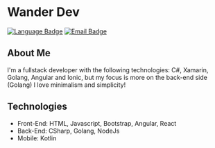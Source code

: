 # Wander Dev

[![Language Badge](https://img.shields.io/badge/Preferred%20language-CSharp-blue)](#) [![Email Badge](https://img.shields.io/badge/Email-dev%40wanderdev.tech-brightgreen)](mailto:dev@wanderdev.tech)

## About Me
I'm a fullstack developer with the following technologies: C#, Xamarin, Golang, Angular and Ionic, but my focus is more on the back-end side (Golang)
I love minimalism and simplicity!

## Technologies
- Front-End: HTML, Javascript, Bootstrap, Angular, React
- Back-End: CSharp, Golang, NodeJs
- Mobile: Kotlin
